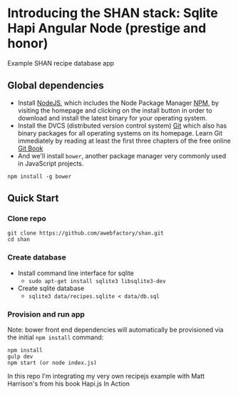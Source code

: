 # Introducing the SHAN stack: Sqlite Hapi Angular Node (prestige and honor)

Example SHAN recipe database app

## Global dependencies

* Install [NodeJS](https://nodejs.org/), which includes the Node Package Manager [NPM](https://www.npmjs.com/), by visiting the homepage and clicking on the install button in order to download and install the latest binary for your operating system.
* Install the DVCS (distributed version control system) [Git](https://git-scm.com/) which also has binary packages for all operating systems on its homepage. Learn Git immediately by reading at least the first three chapters of the free online [Git Book](https://git-scm.com/book/en/v2)
* And we'll install `bower`, another package manager very commonly used in JavaScript projects.

````
npm install -g bower
````

## Quick Start

### Clone repo

````
git clone https://github.com/awebfactory/shan.git
cd shan
````

### Create database

* Install command line interface for sqlite
  * `sudo apt-get install sqlite3 libsqlite3-dev`
* Create sqlite database
  * `sqlite3 data/recipes.sqlite < data/db.sql`

### Provision and run app

Note: bower front end dependencies will automatically be provisioned via the initial `npm install` command:

````
npm install
gulp dev
npm start (or node index.js)
````

In this repo I'm integrating my very own recipejs example with Matt Harrison's from his book Hapi.js In Action
